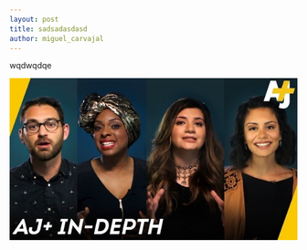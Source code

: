 ```yaml
---
layout: post
title: sadsadasdasd
author: miguel_carvajal
---
```

wqdwqdqe

![](/images/shots/AJ+.jpg)
